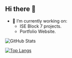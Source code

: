 ## Hi there 👋

- 🔭 I’m currently working on:
  - ISE Block 7 projects.
  - Portfolio Website.

<!--
**justyna-przy/justyna-przy** is a ✨ _special_ ✨ repository because its `README.md` (this file) appears on your GitHub profile.

Here are some ideas to get you started:

- 
- 🌱 I’m currently learning ...
- 👯 I’m looking to collaborate on ...
- 🤔 I’m looking for help with ...
- 💬 Ask me about ...
- 📫 How to reach me: ...
- 😄 Pronouns: ...
- ⚡ Fun fact: ...
-->

![GitHub Stats](https://github-readme-stats.vercel.app/api?username=justyna-przy&show_icons=true&theme=tokyonight)

[![Top Langs](https://github-readme-stats.vercel.app/api/top-langs/?username=justyna-przy&layout=donut&theme=tokyonight)](https://github.com/anuraghazra/github-readme-stats)

